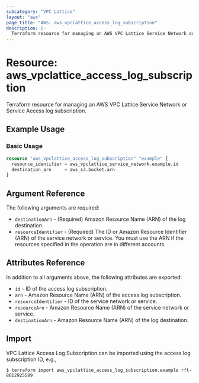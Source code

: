 ```yaml
---
subcategory: "VPC Lattice"
layout: "aws"
page_title: "AWS: aws_vpclattice_access_log_subscription"
description: |-
  Terraform resource for managing an AWS VPC Lattice Service Network or Services Access log subscription.
---
```


# Resource: aws_vpclattice_access_log_subscription

Terraform resource for managing an AWS VPC Lattice Service Network or Service Access log subscription.

## Example Usage

### Basic Usage

```terraform
resource "aws_vpclattice_access_log_subscription" "example" {
  resource_identifier = aws_vpclattice_service_network.example.id
  destination_arn     = aws_s3.bucket.arn
}
```

## Argument Reference

The following arguments are required:

* `destinationArn` - (Required) Amazon Resource Name (ARN) of the log destination.
* `resourceIdentifier` - (Required) The ID or Amazon Resource Identifier (ARN) of the service network or service. You must use the ARN if the resources specified in the operation are in different accounts.

## Attributes Reference

In addition to all arguments above, the following attributes are exported:

* `id` - ID of the access log subscription.
* `arn` - Amazon Resource Name (ARN) of the access log subscription.
* `resourceIdentifier` - ID of the service network or service.
* `resourceArn` - Amazon Resource Name (ARN) of the service network or service.
* `destinationArn` - Amazon Resource Name (ARN) of the log destination.

## Import

VPC Lattice Access Log Subscription can be imported using the access log subscription ID, e.g.,

```
$ terraform import aws_vpclattice_access_log_subscription.example rft-8012925589
```

<!-- cache-key: cdktf-0.17.0-pre.15 input-67872a8b623efcbf04aa669e7d9626575f0a685e05bc2bac50c7adeba17a0264 -->